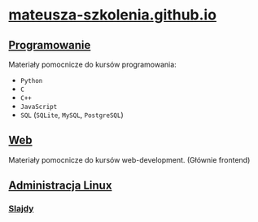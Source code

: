 # [mateusza-szkolenia.github.io](https://mateusza-szkolenia.github.io/)

## [Programowanie](Programowanie/)

Materiały pomocnicze do kursów programowania:
- `Python`
- `C`
- `C++`
- `JavaScript`
- `SQL` (`SQLite`, `MySQL`, `PostgreSQL`)

## [Web](Web/)

Materiały pomocnicze do kursów web-development. (Głównie frontend)

## [Administracja Linux](Administracja_Linux/)

### [Slajdy](Slajdy/)
